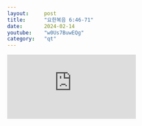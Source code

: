 ```yaml
---
layout:     post
title:      "요한복음 6:46-71"
date:       2024-02-14
youtube:    "w0Us7BuwEQg"
category:   "qt"
---
```


<div class="youtube margin-large">
    <iframe src="https://www.youtube.com/embed/w0Us7BuwEQg" title="YouTube video player" frameborder="0" allow="accelerometer; autoplay; clipboard-write; encrypted-media; gyroscope; picture-in-picture; web-share" allowfullscreen></iframe>
</div>